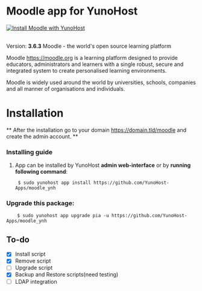 # Moodle app for YunoHost
[![Install Moodle with YunoHost](https://install-app.yunohost.org/install-with-yunohost.png)](https://install-app.yunohost.org/?app=Moodle)<br><br>

Version: **3.6.3**
Moodle - the world's open source learning platform

Moodle <https://moodle.org> is a learning platform designed to provide
educators, administrators and learners with a single robust, secure and
integrated system to create personalised learning environments.

Moodle is widely used around the world by universities, schools, companies and
all manner of organisations and individuals.

# Installation
** After the installation go to your domain https://domain.tld/moodle and create the admin account. **

### Installing guide

 1. App can be installed by YunoHost **admin web-interface** or by **running following command**:

         $ sudo yunohost app install https://github.com/YunoHost-Apps/moodle_ynh

 
### Upgrade this package:

        $ sudo yunohost app upgrade pia -u https://github.com/YunoHost-Apps/moodle_ynh

## To-do
- [X] Install script
- [X] Remove script
- [ ] Upgrade script
- [X] Backup and Restore scripts(need testing)
- [ ] LDAP integration
